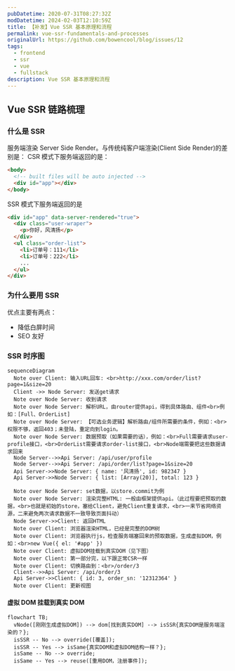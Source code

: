 ```yaml
---
pubDatetime: 2020-07-31T08:27:32Z
modDatetime: 2024-02-03T12:10:59Z
title: 【补发】Vue SSR 基本原理和流程
permalink: vue-ssr-fundamentals-and-processes
originalUrl: https://github.com/bowencool/blog/issues/12
tags:
  - frontend
  - ssr
  - vue
  - fullstack
description: Vue SSR 基本原理和流程
---
```


## Vue SSR 链路梳理

### 什么是 SSR

服务端渲染 Server Side Render。与传统纯客户端渲染(Client Side Render)的差别是：
CSR 模式下服务端返回的是：

```html
<body>
  <!-- built files will be auto injected -->
  <div id="app"></div>
</body>
```

SSR 模式下服务端返回的是

```html
<div id="app" data-server-rendered="true">
  <div class="user-wraper">
    <p>你好，风清扬</p>
  </div>
  <ul class="order-list">
    <li>订单号：111</li>
    <li>订单号：222</li>
    ...
  </ul>
</div>
```

### 为什么要用 SSR

优点主要有两点：

- 降低白屏时间
- SEO 友好

### SSR 时序图

<!-- ![ssr1](https://user-images.githubusercontent.com/20217146/89017104-6002e880-d34c-11ea-952a-cd05502a5b37.jpeg) -->

```mermaid
sequenceDiagram
  Note over Client: 输入URL回车: <br>http://xxx.com/order/list?page=1&size=20
  Client ->> Node Server: 发送get请求
  Note over Node Server: 收到请求
  Note over Node Server: 解析URL，由router提供api，得到具体路由、组件<br>例如：[Full、OrderList]
  Note over Node Server: 【可选业务逻辑】解析路由/组件所需要的条件，例如：<br>权限不够，返回403；未登陆，重定向到login。
  Note over Node Server: 数据预取（如果需要的话），例如：<br>Full需要请求user-profile接口，<br>OrderList需要请求order-list接口，<br>Node端需要把这些数据请求回来
  Node Server-->>Api Server: /api/user/profile
  Node Server-->>Api Server: /api/order/list?page=1&size=20
  Api Server->>Node Server: { name: '风清扬', id: 982347 }
  Api Server->>Node Server: { list: [Array(20)], total: 123 }

  Note over Node Server: set数据，以store.commit为例
  Note over Node Server: 渲染完整HTML: 一般由框架提供api。（此过程要把预取的数据，<br>也就是初始的store，塞给Client，避免Client重复请求，<br>一来节省网络资源，二来避免两次请求数据不一致导致页面抖动）
  Node Server->>Client: 返回HTML
  Note over Client: 浏览器渲染HTML，已经是完整的DOM树
  Note over Client: 浏览器执行js，检查服务端塞回来的预取数据，生成虚拟DOM，例如：<br>new Vue({ el: '#app' })
  Note over Client: 虚拟DOM挂载到真实DOM（见下图）
  Note over Client: 第一部分完，以下跟正常CSR一样
  Note over Client: 切换路由到：<br>/order/3
  Client-->>Api Server: /api/order/3
  Api Server->>Client: { id: 3, order_sn: '12312364' }
  Note over Client: 更新视图
```

#### 虚拟 DOM 挂载到真实 DOM

<!-- ![ssr2](https://user-images.githubusercontent.com/20217146/89017153-6e510480-d34c-11ea-9f06-e12dbafad1e4.jpeg) -->

```mermaid
flowchart TB;
  vNode([刚刚生成虚拟DOM]) --> dom[找到真实DOM] --> isSSR{真实DOM是服务端渲染的？};
  isSSR -- No --> override([覆盖]);
  isSSR -- Yes --> isSame{真实DOM和虚拟DOM结构一样？};
  isSame -- No --> override;
  isSame -- Yes --> reuse([重用DOM，注册事件]);
```
